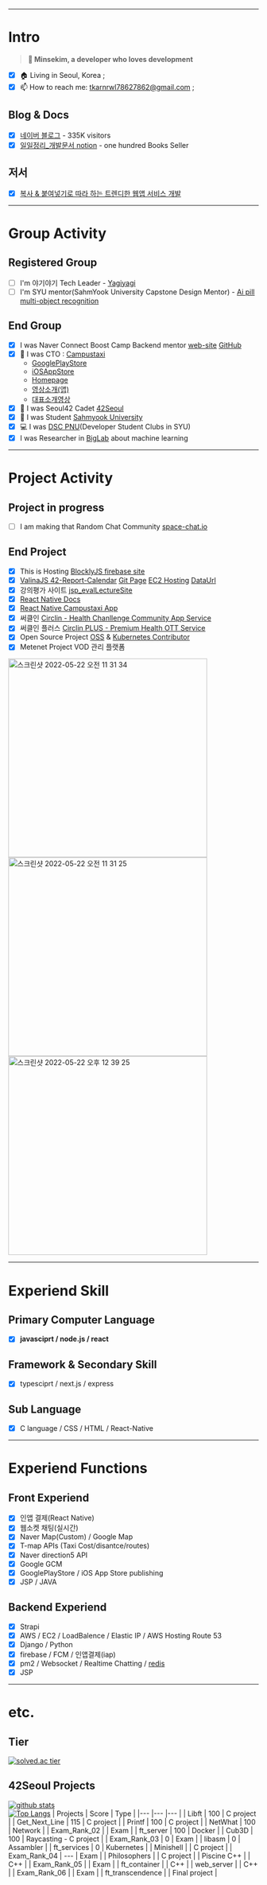 <!--
**Mins97/Mins97** is a ✨ _special_ ✨ repository because its `README.md` (this file) appears on your GitHub profile.
Here are some ideas to get you started:
-->

---
# Intro
> **👋 Minsekim, a developer who loves development**
- [x] 🏠 Living in Seoul, Korea ;
- [x] 📫 How to reach me: tkarnrwl78627862@gmail.com ;
## Blog & Docs
- [x] [네이버 블로그](https://m.blog.naver.com/minsekim1) - 335K visitors
- [x] [일일정리_개발문서 notion](https://ink-wombat-f64.notion.site/f8262160d67a4315873a615d460b2980) - one hundred Books Seller
## 저서
- [x] [복사 & 붙여넣기로 따라 하는 트렌디한 웹앱 서비스 개발](https://fastcampus.co.kr/books/211716)
---
# Group Activity
## Registered Group
- [ ] I'm 야기야기 Tech Leader - [Yagiyagi](https://yagiyagi.kr)
- [ ] I'm SYU mentor(SahmYook University Capstone Design Mentor) - [Ai pill multi-object recognition](https://www.notion.so/OCR-8dfd799d977a45d98ad79d2da3911dee?pvs=4)
## End Group
- [x] I was Naver Connect Boost Camp Backend mentor [web-site](https://boostcamp.connect.or.kr) [GitHub](https://github.com/boostcampwm-2022)
- [x] 🌱 I was CTO : [Campustaxi](https://campustaxi.modoo.at)
  - [GooglePlayStore](https://play.google.com/store/apps/details?id=com.campustaxi.campustaxi&hl=ko&gl=US)
  - [iOSAppStore](https://apps.apple.com/app/id1534509768)
  - [Homepage](https://campustaxi.modoo.at)
  - [영상소개(앱)](https://www.youtube.com/watch?v=5P2Nu_oR_a4)
  - [대표소개영상](https://www.youtube.com/watch?v=lEqMnIXH4QA)
- [x] 👯 I was Seoul42 Cadet [42Seoul](https://42seoul.kr)
- [x] 👨‍ I was Student [Sahmyook University](https://syu.ac.kr)
- [x] 💻 I was [DSC PNU](https://sites.google.com/view/dscsahmyook)(Developer Student Clubs in SYU)
- [x] I was Researcher in [BigLab](https://cafe.naver.com/biglab) about machine learning
---
# Project Activity
## Project in progress
- [ ] I am making that Random Chat Community [space-chat.io](https://spacechat-io.netlify.app)
## End Project
- [x] This is Hosting [BlocklyJS firebase site](https://blocklyjs.web.app)
- [x] [ValinaJS 42-Report-Calendar](https://github.com/Mins97/42-Report-Calendar) [Git Page](https://mins97.github.io/42-Report-Calendar) [EC2 Hosting](http://42report.today/?id=jo) [DataUrl](http://42report.today/intra?id=jo)
- [x] 강의평가 사이트 [jsp_evalLectureSite](https://github.com/Mins97/jsp_evalLectureSite)
- [x] [React Native Docs](https://github.com/React-Native-docs/React-Native-docs)
- [x] [React Native Campustaxi App](https://github.com/Mins97/CampusTaxi)
- [x] 써클인 [Circlin - Health Chanllenge Community App Service](https://www.circlin.co.kr)
- [x] 써클인 플러스 [Circlin PLUS - Premium Health OTT Service](https://www.circlinplus.co.kr)
- [x] Open Source Project [OSS](https://www.oss.kr) & [Kubernetes Contributor](https://kubernetes.io/ko/docs/home)
- [x] Metenet Project VOD 관리 플랫폼
<img width="400" alt="스크린샷 2022-05-22 오전 11 31 34" src="https://user-images.githubusercontent.com/23623248/169675806-44a443db-457c-4f77-bb82-cc90fa98b22f.png"/>
<img width="400" alt="스크린샷 2022-05-22 오전 11 31 25" src="https://user-images.githubusercontent.com/23623248/169675811-4db926a4-0b6f-493e-aa86-1f665ad4353b.png"/>
<img width="400" alt="스크린샷 2022-05-22 오후 12 39 25" src="https://user-images.githubusercontent.com/23623248/169677389-805b1b1d-2542-466b-abc6-2d59f7f688fe.png"/>

---
# Experiend Skill
## Primary Computer Language
- [x] **javasciprt / node.js / react**
## Framework & Secondary Skill
- [x] typesciprt / next.js / express
## Sub Language
- [x] C language / CSS / HTML / React-Native
---
# Experiend Functions
## Front Experiend
- [x] 인앱 결제(React Native)
- [x] 웹소켓 채팅(실시간)
- [x] Naver Map(Custom) / Google Map
- [x] T-map APIs (Taxi Cost/disantce/routes)
- [x] Naver direction5 API
- [x] Google GCM
- [x] GooglePlayStore / iOS App Store publishing
- [x] JSP / JAVA
## Backend Experiend
- [x] Strapi
- [x] AWS / EC2 / LoadBalence / Elastic IP / AWS Hosting Route 53
- [x] Django / Python
- [x] firebase / FCM / 인앱결제(iap)
- [x] pm2 / Websocket / Realtime Chatting / [redis](https://github.com/Mins97/Mins97-campustaxi-nodejs/blob/minsekim/src/config/redis/redis.ts)
- [x] JSP
---
# etc.
## Tier
[![solved.ac tier](http://mazassumnida.wtf/api/generate_badge?boj=slsl7862)](https://solved.ac/slsl7862)
<br/>
## 42Seoul Projects
[![github stats](https://github-readme-stats.vercel.app/api?username=minsekim1&count_private=true&show_icons=true&theme=dark)](https://github.com/mins97/github-readme-stats)
<br/>
[![Top Langs](https://github-readme-stats.vercel.app/api/top-langs/?username=minsekim1&layout=compact&exclude_repo=ft_server&langs_count=15&theme=highcontrast)](https://github.com/mins97/github-readme-stats)
|   Projects	|  Score	| Type |
|---	|---	|--- |
| Libft | 100 | C project |
| Get_Next_Line	| 115 | C project |
| Printf	| 100 | C project |
| NetWhat | 100 | Network |
| Exam_Rank_02 |  | Exam |
| ft_server | 100 | Docker |
| Cub3D | 100 | Raycasting - C project |
| Exam_Rank_03 | 0 | Exam |
| libasm | 0 | Assambler |
| ft_services | 0 | Kubernetes |
| Minishell |  | C project |
| Exam_Rank_04 | --- | Exam |
| Philosophers |  | C project |
| Piscine C++ |  | C++ |
| Exam_Rank_05 |  | Exam |
| ft_container | | C++ |
| web_server | | C++ |
| Exam_Rank_06 |  | Exam |
| ft_transcendence | | Final project |
